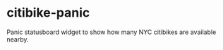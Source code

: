 citibike-panic
==============

Panic statusboard widget to show how many NYC citibikes are available nearby. 
